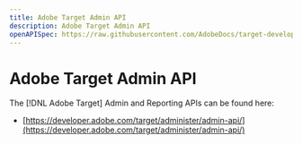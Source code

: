 ```yaml
---
title: Adobe Target Admin API
description: Adobe Target Admin API
openAPISpec: https://raw.githubusercontent.com/AdobeDocs/target-developers/main/src/admin-api.json 
---
```


# Adobe Target Admin API

The [!DNL Adobe Target] Admin and Reporting APIs can be found here: 

* [https://developer.adobe.com/target/administer/admin-api/](https://developer.adobe.com/target/administer/admin-api/)



